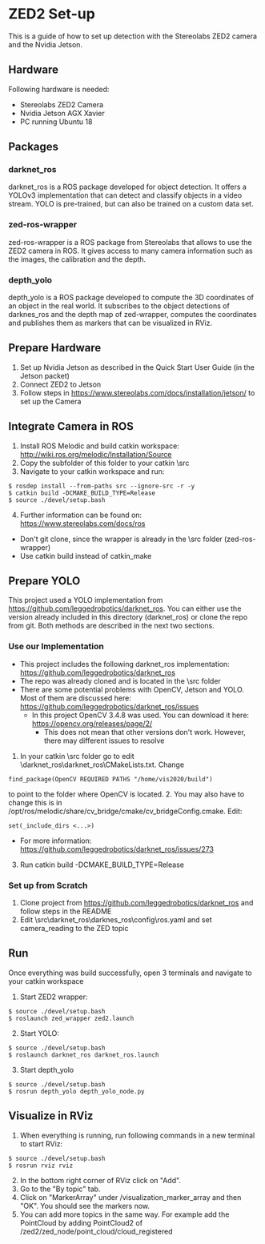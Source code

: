 # ZED2 Set-up

This is a guide of how to set up detection with the Stereolabs ZED2 camera and the Nvidia Jetson.

## Hardware

Following hardware is needed:
* Stereolabs ZED2 Camera
* Nvidia Jetson AGX Xavier
* PC running Ubuntu 18

## Packages
### darknet_ros

darknet_ros is a ROS package developed for object detection. It offers a YOLOv3 implementation that can detect and classify objects in a video stream. YOLO is pre-trained, but can also be trained on a custom data set.

### zed-ros-wrapper
zed-ros-wrapper is a ROS package from Stereolabs that allows to use the ZED2 camera in ROS. It gives access to many camera information such as the images, the calibration and the depth.

### depth_yolo
depth_yolo is a ROS package developed to compute the 3D coordinates of an object in the real world. It subscribes to the object detections of darknes_ros and the depth map of zed-wrapper, computes the coordinates and publishes them as markers that can be visualized in RViz.

## Prepare Hardware

1. Set up Nvidia Jetson as described in the Quick Start User Guide (in the Jetson packet)
2. Connect ZED2 to Jetson
3. Follow steps in https://www.stereolabs.com/docs/installation/jetson/ to set up the Camera

## Integrate Camera in ROS

1. Install ROS Melodic and build catkin workspace: http://wiki.ros.org/melodic/Installation/Source
2. Copy the subfolder of this folder to your catkin \src
3. Navigate to your catkin workspace and run:
```
$ rosdep install --from-paths src --ignore-src -r -y
$ catkin build -DCMAKE_BUILD_TYPE=Release
$ source ./devel/setup.bash
```
4.  Further information can be found on: https://www.stereolabs.com/docs/ros
  * Don't git clone, since the wrapper is already in the \src folder (zed-ros-wrapper)
  * Use catkin build instead of catkin_make

## Prepare YOLO

This project used a YOLO implementation from https://github.com/leggedrobotics/darknet_ros. You can either use the version already included in this directory (darknet_ros) or clone the repo from git. Both methods are described in the next two sections.
### Use our Implementation
* This project includes the following darknet_ros implementation: https://github.com/leggedrobotics/darknet_ros
* The repo was already cloned and is located in the \src folder
* There are some potential problems with OpenCV, Jetson and YOLO. Most of them are discussed here: https://github.com/leggedrobotics/darknet_ros/issues
  * In this project OpenCV 3.4.8 was used. You can download it here: https://opencv.org/releases/page/2/
    * This does not mean that other versions don't work. However, there may different issues to resolve
1. In your catkin \src folder go to edit \darknet_ros\darknet_ros\CMakeLists.txt. Change
```
find_package(OpenCV REQUIRED PATHS "/home/vis2020/build")
```
to point to the folder where OpenCV is located.
2. You may also have to change this is in /opt/ros/melodic/share/cv_bridge/cmake/cv_bridgeConfig.cmake. Edit:
```
set(_include_dirs <...>)
```
  * For more information: https://github.com/leggedrobotics/darknet_ros/issues/273
3. Run catkin build -DCMAKE_BUILD_TYPE=Release

### Set up from Scratch

1. Clone project from https://github.com/leggedrobotics/darknet_ros and follow steps in the README
2. Edit \src\darknet_ros\darknes_ros\config\ros.yaml and set camera_reading to the ZED topic

## Run
Once everything was build successfully, open 3 terminals and navigate to your catkin workspace
1. Start ZED2 wrapper:
```
$ source ./devel/setup.bash
$ roslaunch zed_wrapper zed2.launch
```
2. Start YOLO:
```
$ source ./devel/setup.bash
$ roslaunch darknet_ros darknet_ros.launch
```
3. Start depth_yolo
```
$ source ./devel/setup.bash
$ rosrun depth_yolo depth_yolo_node.py
```

## Visualize in RViz

1. When everything is running, run following commands in a new terminal to start RViz:
```
$ source ./devel/setup.bash
$ rosrun rviz rviz
```
2. In the bottom right corner of RViz click on "Add".
3. Go to the "By topic" tab.
4. Click on "MarkerArray" under /visualization_marker_array and then "OK". You should see the markers now.
5. You can add more topics in the same way. For example add the PointCloud by adding PointCloud2 of /zed2/zed_node/point_cloud/cloud_registered

